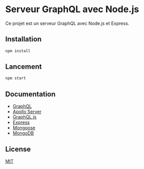 # Serveur GraphQL avec Node.js

Ce projet est un serveur GraphQL avec Node.js et Express.

## Installation

```bash
npm install
```

## Lancement

```bash
npm start
```

## Documentation

- [GraphQL](https://graphql.org/)
- [Apollo Server](https://www.apollographql.com/docs/apollo-server/)
- [GraphQL.js](https://graphql.org/graphql-js/)
- [Express](https://expressjs.com/)
- [Mongoose](https://mongoosejs.com/)
- [MongoDB](https://www.mongodb.com/)

## License

[MIT](https://choosealicense.com/licenses/mit/)
